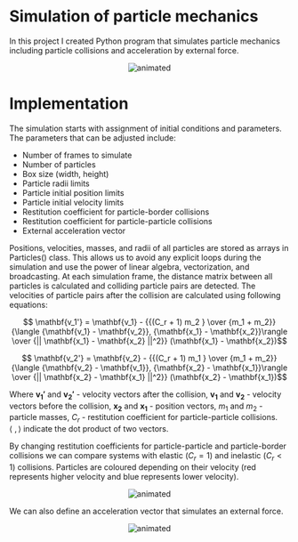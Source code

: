 # Simulation of particle mechanics 
In this project I created Python program that simulates particle mechanics including particle collisions and acceleration by external force.
<p align="center">
  <img src="https://github.com/ineporozhnii/Particles_in_the_box/blob/main/media/simulation_light.gif" alt="animated" />
</p>

# Implementation 
The simulation starts with assignment of initial conditions and parameters. The parameters that can be adjusted include: 
* Number of frames to simulate 
* Number of particles 
* Box size (width, height)
* Particle radii limits
* Particle initial position limits
* Particle initial velocity limits
* Restitution coefficient for particle-border collisions
* Restitution coefficient for particle-particle collisions
* External acceleration vector  

Positions, velocities, masses, and radii of all particles are stored as arrays in Particles() class. This allows us to avoid any explicit loops during the simulation and use the power of linear algebra, vectorization, and broadcasting. At each simulation frame, the distance matrix between all particles is calculated and colliding particle pairs are detected. The velocities of particle pairs after the collision are calculated using following equations:

$$ \mathbf{v_1'} = \mathbf{v_1} - {{(C_r + 1) m_2 } \over {m_1 + m_2}} {\langle {\mathbf{v_1} - \mathbf{v_2}}, {\mathbf{x_1} - \mathbf{x_2}}\rangle \over {|| \mathbf{x_1} - \mathbf{x_2} ||^2}} (\mathbf{x_1} - \mathbf{x_2})$$

$$ \mathbf{v_2'} = \mathbf{v_2} - {{(C_r + 1) m_1 } \over {m_1 + m_2}} {\langle {\mathbf{v_2} - \mathbf{v_1}}, {\mathbf{x_2} - \mathbf{x_1}}\rangle \over {|| \mathbf{x_2} - \mathbf{x_1} ||^2}} (\mathbf{x_2} - \mathbf{x_1})$$

Where $\mathbf{v_1'}$ and $\mathbf{v_2'}$ - velocity vectors after the collision, $\mathbf{v_1}$ and $\mathbf{v_2}$ - velocity vectors before the collision, $\mathbf{x_2}$ and $\mathbf{x_1}$ - position vectors, $m_1$ and $m_2$ - particle masses, $C_r$ - restitution coefficient for particle-particle collisions. $\langle \ , \rangle$ indicate the dot product of two vectors.

By changing restitution coefficients for particle-particle and particle-border collisions we can compare systems with elastic ($C_r = 1$) and inelastic ($C_r < 1$) collisions. Particles are coloured depending on their velocity (red represents higher velocity and blue represents lower velocity).

<p align="center">
  <img src="https://github.com/ineporozhnii/Particles_in_the_box/blob/main/media/restitution_coef_comparison.gif" alt="animated" />
</p>

We can also define an acceleration vector that simulates an external force. 

<p align="center">
  <img src="https://github.com/ineporozhnii/Particles_in_the_box/blob/main/media/acceleration_vector_comparison.gif" alt="animated" />
</p>
